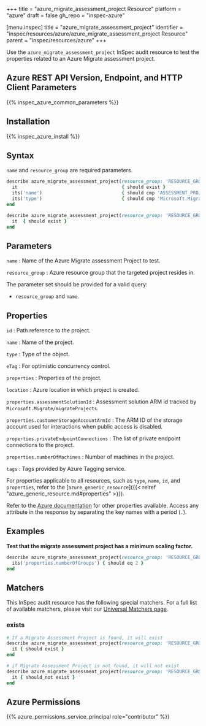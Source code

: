 +++
title = "azure_migrate_assessment_project Resource"
platform = "azure"
draft = false
gh_repo = "inspec-azure"

[menu.inspec]
title = "azure_migrate_assessment_project"
identifier = "inspec/resources/azure/azure_migrate_assessment_project Resource"
parent = "inspec/resources/azure"
+++

Use the `azure_migrate_assessment_project` InSpec audit resource to test the properties related to an Azure Migrate assessment project.

## Azure REST API Version, Endpoint, and HTTP Client Parameters

{{% inspec_azure_common_parameters %}}

## Installation

{{% inspec_azure_install %}}

## Syntax

`name` and `resource_group` are required parameters.

```ruby
describe azure_migrate_assessment_project(resource_group: 'RESOURCE_GROUP', name: 'ASSESSMENT_PROJECT_NAME') do
  it                                      { should exist }
  its('name')                             { should cmp 'ASSESSMENT_PROJECT_NAME' }
  its('type')                             { should cmp 'Microsoft.Migrate/assessmentprojects' }
end
```

```ruby
describe azure_migrate_assessment_project(resource_group: 'RESOURCE_GROUP', name: 'ASSESSMENT_PROJECT_NAME') do
  it  { should exist }
end
```

## Parameters

`name`
: Name of the Azure Migrate assessment Project to test.

`resource_group`
: Azure resource group that the targeted project resides in.

The parameter set should be provided for a valid query:

- `resource_group` and `name`.

## Properties

`id`
: Path reference to the project.

`name`
: Name of the project.

`type`
: Type of the object.

`eTag`
: For optimistic concurrency control.

`properties`
: Properties of the project.

`location`
: Azure location in which project is created.

`properties.assessmentSolutionId`
: Assessment solution ARM id tracked by `Microsoft.Migrate/migrateProjects`.

`properties.customerStorageAccountArmId`
: The ARM ID of the storage account used for interactions when public access is disabled.

`properties.privateEndpointConnections`
: The list of private endpoint connections to the project.

`properties.numberOfMachines`
: Number of machines in the project.

`tags`
: Tags provided by Azure Tagging service.

For properties applicable to all resources, such as `type`, `name`, `id`, and `properties`, refer to the [`azure_generic_resource`]({{< relref "azure_generic_resource.md#properties" >}}).

Refer to the [Azure documentation](https://docs.microsoft.com/en-us/rest/api/migrate/assessment/projects/get) for other properties available. Access any attribute in the response by separating the key names with a period (`.`).

## Examples

**Test that the migrate assessment project has a minimum scaling factor.**

```ruby
describe azure_migrate_assessment_project(resource_group: 'RESOURCE_GROUP', name: 'ASSESSMENT_PROJECT_NAME') do
  its('properties.numberOfGroups') { should eq 2 }
end
```

## Matchers

This InSpec audit resource has the following special matchers. For a full list of available matchers, please visit our [Universal Matchers page](/inspec/matchers/).

### exists

```ruby
# If a Migrate Assessment Project is found, it will exist
describe azure_migrate_assessment_project(resource_group: 'RESOURCE_GROUP', name: 'ASSESSMENT_PROJECT_NAME') do
  it { should exist }
end

# if Migrate Assessment Project is not found, it will not exist
describe azure_migrate_assessment_project(resource_group: 'RESOURCE_GROUP', name: 'ASSESSMENT_PROJECT_NAME') do
  it { should_not exist }
end
```

## Azure Permissions

{{% azure_permissions_service_principal role="contributor" %}}
